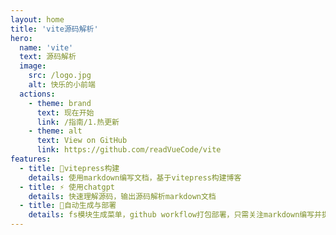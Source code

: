 ```yaml
---
layout: home
title: 'vite源码解析'
hero:
  name: 'vite'
  text: 源码解析
  image:
    src: /logo.jpg
    alt: 快乐的小前端
  actions:
    - theme: brand
      text: 现在开始
      link: /指南/1.热更新
    - theme: alt
      text: View on GitHub
      link: https://github.com/readVueCode/vite
features:
  - title: 📝vitepress构建
    details: 使用markdown编写文档，基于vitepress构建博客
  - title: ⚡ 使用chatgpt
    details: 快速理解源码，输出源码解析markdown文档
  - title: 🚀自动生成与部署
    details: fs模块生成菜单，github workflow打包部署，只需关注markdown编写并提交
---
```

